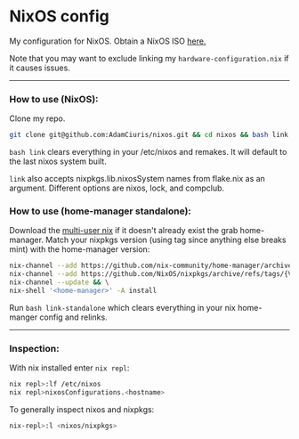 <h1>NixOS config</h1>

My configuration for NixOS. Obtain a NixOS ISO [here.](https://nixos.org/manual/nixos/stable/#sec-obtaining)

Note that you may want to exclude linking my `hardware-configuration.nix` if it causes issues.

---

<h3>How to use (NixOS):</h3>

Clone my repo.

```bash
git clone git@github.com:AdamCiuris/nixos.git && cd nixos && bash link nixos
```

`bash link` clears everything in your /etc/nixos and remakes. It will default to the last nixos system built.

`link` also accepts nixpkgs.lib.nixosSystem names from flake.nix as an argument. Different options are nixos, lock, and compclub.


<h3>How to use (home-manager standalone):</h3>

Download the [multi-user nix](https://nixos.org/download/) if it doesn't already exist the grab home-manager. Match your nixpkgs version (using tag since anything else breaks mint) with the home-manager version:

```bash
nix-channel --add https://github.com/nix-community/home-manager/archive/release-{VERSION}.tar.gz home-manager && \
nix-channel --add https://github.com/NixOS/nixpkgs/archive/refs/tags/{VERSION}.tar.gz nixpkgs && \
nix-channel --update && \
nix-shell '<home-manager>' -A install
```

Run `bash link-standalone` which clears everything in your nix home-manger config and relinks.

---

<h3>Inspection:</h3>

With nix installed enter `nix repl`:

```bash
nix repl>:lf /etc/nixos
nix repl>nixosConfigurations.<hostname>
```

To generally inspect nixos and nixpkgs:

```bash
nix-repl>:l <nixos/nixpkgs>
```